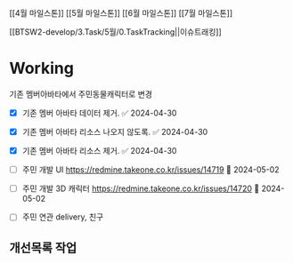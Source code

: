 
[[4월 마일스톤]]
[[5월 마일스톤]]
[[6월 마일스톤]]
[[7월 마일스톤]]

[[BTSW2-develop/3.Task/5월/0.TaskTracking||이슈트래킹]]

# Working
기존 멤버아바타에서 주민동물캐릭터로 변경 


- [x] 기존 멤버 아바타 데이터 제거. ✅ 2024-04-30
- [x] 기존 멤버 아바타 리소스 나오지 않도록. ✅ 2024-04-30
- [x] 기존 멤버 아바타 리소스 제거. ✅ 2024-04-30
- [ ] 주민 개발 UI  https://redmine.takeone.co.kr/issues/14719 🛫 2024-05-02
- [ ] 주민 개발 3D 캐릭터  https://redmine.takeone.co.kr/issues/14720  🛫 2024-05-02 
- [ ] 주민 연관 delivery, 친구 


## 개선목록 작업
